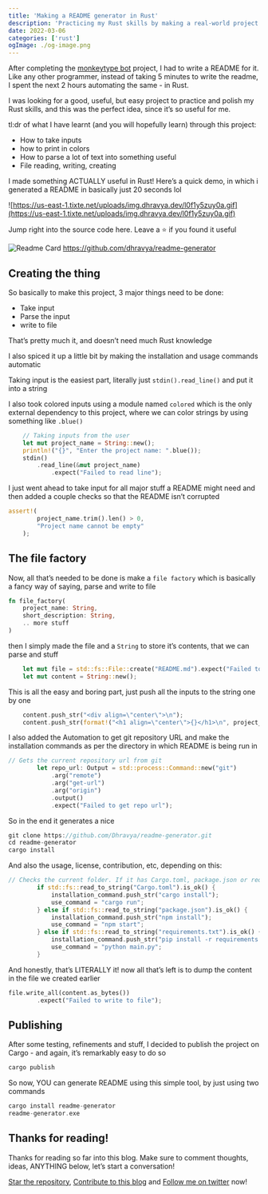 ```yaml
---
title: 'Making a README generator in Rust'
description: 'Practicing my Rust skills by making a real-world project that's actually useful for me!'
date: 2022-03-06
categories: ['rust']
ogImage: ./og-image.png
---
```


After completing the [monkeytype bot](https://github.com/dhravya/typemonkey) project, I had to write a README for it. Like any other programmer, instead of taking 5 minutes to write the readme, I spent the next 2 hours automating the same - in Rust.

I was looking for a good, useful, but easy project to practice and polish my Rust skills, and this was the perfect idea, since it’s so useful for me.

tl:dr of what I have learnt (and you will hopefully learn) through this project:

- How to take inputs
- how to print in colors
- How to parse a lot of text into something useful
- File reading, writing, creating

I made something ACTUALLY useful in Rust! Here’s a quick demo, in which i generated a README in basically just 20 seconds lol

![https://us-east-1.tixte.net/uploads/img.dhravya.dev/l0f1y5zuy0a.gif](https://us-east-1.tixte.net/uploads/img.dhravya.dev/l0f1y5zuy0a.gif)

Jump right into the source code here. Leave a ⭐ if you found it useful

![Readme Card](https://github-readme-stats.vercel.app/api/pin/?username=dhravya&repo=readme-generator)
https://github.com/dhravya/readme-generator

## Creating the thing

So basically to make this project, 3 major things need to be done:

- Take input
- Parse the input
- write to file

That’s pretty much it, and doesn’t need much Rust knowledge

I also spiced it up a little bit by making the installation and usage commands automatic

Taking input is the easiest part, literally just `stdin().read_line()` and put it into a string

I also took colored inputs using a module named `colored` which is the only external dependency to this project, where we can color strings by using something like `.blue()` 

```rust
    // Taking inputs from the user
    let mut project_name = String::new();
    println!("{}", "Enter the project name: ".blue());
    stdin()
        .read_line(&mut project_name)
	        .expect("Failed to read line");
```

I just went ahead to take input for all major stuff a README might need and then added a couple checks so that the README isn’t corrupted

```rust
assert!(
        project_name.trim().len() > 0,
        "Project name cannot be empty"
    );
```

## The file factory

Now, all that’s needed to be done is make a `file factory` which is basically a fancy way of saying, parse and write to file

```rust
fn file_factory(
    project_name: String,
    short_description: String,
    .. more stuff
)
```

then I simply made the file and a `String` to store it’s contents, that we can parse and stuff

```rust
    let mut file = std::fs::File::create("README.md").expect("Failed to create file");
    let mut content = String::new();
```

This is all the easy and boring part, just push all the inputs to the string one by one

```rust
    content.push_str("<div align=\"center\">\n");
    content.push_str(format!("<h1 align=\"center\">{}</h1>\n", project_name.trim()).as_str());
```

I also added the Automation to get git repository URL and make the installation commands as per the directory in which README is being run in 

```rust
// Gets the current repository url from git
        let repo_url: Output = std::process::Command::new("git")
            .arg("remote")
            .arg("get-url")
            .arg("origin")
            .output()
            .expect("Failed to get repo url");
```

So in the end it generates a nice 

```rust
git clone https://github.com/Dhravya/readme-generator.git
cd readme-generator
cargo install
```

And also the usage, license, contribution, etc, depending on this:

```rust
// Checks the current folder. If it has Cargo.toml, package.json or requirements.txt, then generate the installation command automatically
        if std::fs::read_to_string("Cargo.toml").is_ok() {
            installation_command.push_str("cargo install");
            use_command = "cargo run";
        } else if std::fs::read_to_string("package.json").is_ok() {
            installation_command.push_str("npm install");
            use_command = "npm start";
        } else if std::fs::read_to_string("requirements.txt").is_ok() {
            installation_command.push_str("pip install -r requirements.txt");
            use_command = "python main.py";
        }
```

And honestly, that’s LITERALLY it! now all that’s left is to dump the content in the file we created earlier

```rust
file.write_all(content.as_bytes())
        .expect("Failed to write to file");
```

## Publishing

After some testing, refinements and stuff, I decided to publish the project on Cargo - and again, it’s remarkably easy to do so

```rust
cargo publish
```

So now, YOU can generate README using this simple tool, by just using two commands

```rust
cargo install readme-generator
readme-generator.exe
```

## Thanks for reading!

Thanks for reading so far into this blog. 
Make sure to comment thoughts, ideas, ANYTHING below, let’s start a conversation!

[Star the repository](https://github.com/Dhravya/readme-generator), [Contribute to this blog](https://github.com/dhravya/blog) and [Follow me on twitter](https://twitter.com/dhravyashah) now!